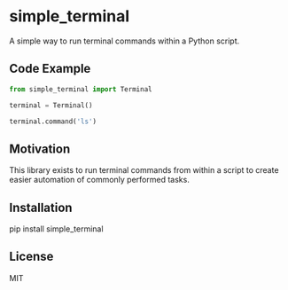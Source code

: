 # simple_terminal
A simple way to run terminal commands within a Python script.


## Code Example
```python
from simple_terminal import Terminal

terminal = Terminal()

terminal.command('ls')
```

## Motivation
This library exists to run terminal commands from within a script to create easier automation of commonly performed tasks.

## Installation
pip install simple_terminal

## License
MIT
